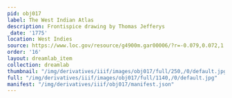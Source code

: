 ```yaml
---
pid: obj017
label: The West Indian Atlas
description: Frontispice drawing by Thomas Jefferys
_date: '1775'
location: West Indies
source: https://www.loc.gov/resource/g4900m.gar00006/?r=-0.079,0.072,1.364,0.714,0
order: '16'
layout: dreamlab_item
collection: dreamlab
thumbnail: "/img/derivatives/iiif/images/obj017/full/250,/0/default.jpg"
full: "/img/derivatives/iiif/images/obj017/full/1140,/0/default.jpg"
manifest: "/img/derivatives/iiif/obj017/manifest.json"
---
```

